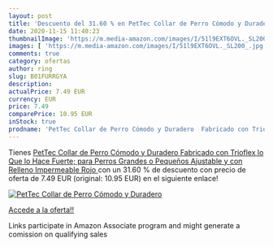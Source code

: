 ```yaml
---
layout: post
title: 'Descuento del 31.60 % en PetTec Collar de Perro Cómodo y Duradero'
date: 2020-11-15 11:40:23
thumbnailImage: 'https://m.media-amazon.com/images/I/51l9EXT6OVL._SL200_.jpg'
images: [ 'https://m.media-amazon.com/images/I/51l9EXT6OVL._SL200_.jpg' ]
comments: true
category: ofertas
author: ring
slug: B01FURRGYA
description:
actualPrice: 7.49 EUR
currency: EUR
price: 7.49
comparePrice: 10.95 EUR
inStock: true
prodname: 'PetTec Collar de Perro Cómodo y Duradero  Fabricado con Trioflex lo Que lo Hace Fuerte; para Perros Grandes o Pequeños  Ajustable y con Relleno Impermeable  Rojo '
---
```


Tienes [PetTec Collar de Perro Cómodo y Duradero  Fabricado con Trioflex lo Que lo Hace Fuerte; para Perros Grandes o Pequeños  Ajustable y con Relleno Impermeable  Rojo ](https://www.amazon.es/dp/B01FURRGYA/?tag=tolees-21) con un 31.60 % de descuento con precio de oferta de 7.49 EUR (original: 10.95 EUR) en el siguiente enlace!

[![PetTec Collar de Perro Cómodo y Duradero](https://m.media-amazon.com/images/I/51l9EXT6OVL._SL200_.jpg)](https://www.amazon.es/dp/B01FURRGYA/?tag=tolees-21)

[Accede a la oferta!!](https://www.amazon.es/dp/B01FURRGYA/?tag=tolees-21)

Links participate in Amazon Associate program and might generate a comission on qualifying sales


